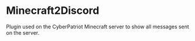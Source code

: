 # Minecraft2Discord

Plugin used on the CyberPatriot Minecraft server to show all messages sent on the server.